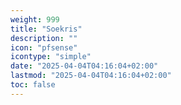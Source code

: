 ```yaml
---
weight: 999
title: "Soekris"
description: ""
icon: "pfsense"
icontype: "simple"
date: "2025-04-04T04:16:04+02:00"
lastmod: "2025-04-04T04:16:04+02:00"
toc: false
---
```

